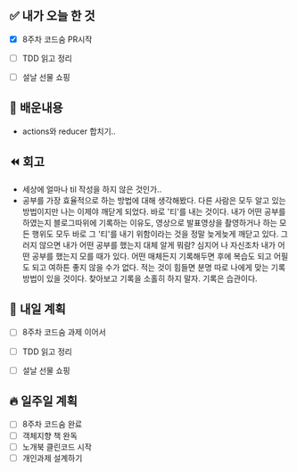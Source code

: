 ## ✅ 내가 오늘 한 것
- [x] 8주차 코드숨 PR시작
- [ ] TDD 읽고 정리
- [ ] 설날 선물 쇼핑


## 💬 배운내용
- actions와 reducer 합치기..


## ⏪ 회고
- 세상에 얼마나 til 작성을 하지 않은 것인가.. 
- 공부를 가장 효율적으로 하는 방법에 대해 생각해봤다. 다른 사람은 모두 알고 있는 방법이지만 나는 이제야 깨닫게 되었다. 바로 '티'를 내는 것이다. 내가 어떤 공부를 하였는지 블로그따위에 기록하는 이유도, 영상으로 발표영상을 촬영하거나 하는 모든 행위도 모두 바로 그 '티'를 내기 위함이라는 것을 정말 늦게늦게 깨닫고 있다. 그러지 않으면 내가 어떤 공부를 했는지 대체 알게 뭐람? 심지어 나 자신조차 내가 어떤 공부를 했는지 모를 때가 있다. 어떤 매체든지 기록해두면 후에 복습도 되고 어필도 되고 여하튼 좋지 않을 수가 없다. 적는 것이 힘들면 분명 따로 나에게 맞는 기록방법이 있을 것이다. 찾아보고 기록을 소홀히 하지 말자. 기록은 습관이다.


## 🔰 내일 계획
- [ ] 8주차 코드숨 과제 이어서
- [ ] TDD 읽고 정리
- [ ] 설날 선물 쇼핑


## 🔥 일주일 계획
- [ ] 8주차 코드숨 완료
- [ ] 객체지향 책 완독
- [ ] 노개북 클린코드 시작
- [ ] 개인과제 설계하기
